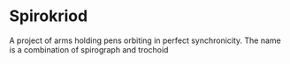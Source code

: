 # Spirokriod
 A project of arms holding pens orbiting in perfect synchronicity. The name is a combination of spirograph and trochoid
